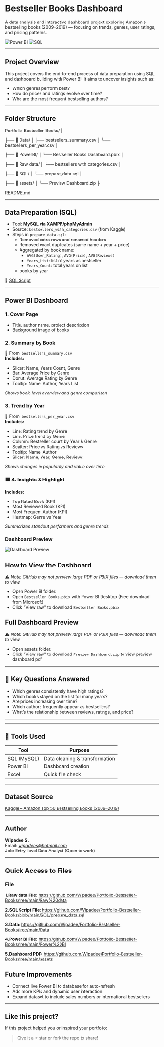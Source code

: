 # Bestseller Books Dashboard

A data analysis and interactive dashboard project exploring Amazon's bestselling books (2009–2019) — focusing on trends, genres, user ratings, and pricing patterns.

![Power BI](https://img.shields.io/badge/Tool-Power%20BI-yellow?logo=powerbi)
![SQL](https://img.shields.io/badge/Tool-SQL-blue?logo=mysql)

---

## Project Overview

This project covers the end-to-end process of data preparation using SQL and dashboard building with Power BI. It aims to uncover insights such as:

- Which genres perform best?
- How do prices and ratings evolve over time?
- Who are the most frequent bestselling authors?

---

## Folder Structure
Portfolio-Bestseller-Books/
│

├── 📂 Data/
│ ├── bestsellers_summary.csv
│ └── bestsellers_per_year.csv
│

├── 📂 PowerBI/
│ └── Bestseller Books Dashboard.pbix
│

├── 📂 Raw data/
│ └── bestsellers with categories.csv
│

├── 📂 SQL/
│ └── prepare_data.sql
│

├── 📂 assets/
│ └── Preview Dashboard.zip
├

README.md


---

## Data Preparation (SQL)

- Tool: **MySQL via XAMPP/phpMyAdmin**
- Source: `bestsellers_with_categories.csv` (from Kaggle)
- Steps in `prepare_data.sql`:
  - Removed extra rows and renamed headers
  - Removed exact duplicates (same name + year + price)
  - Aggregated by book name:
    - `AVG(User_Rating)`, `AVG(Price)`, `AVG(Reviews)`
    - `Years_List`: list of years as bestseller
    - `Years_Count`: total years on list
  - books by year

🔗 [SQL Script](./SQL/prepare_data.sql)

---

## Power BI Dashboard

### 1. Cover Page
- Title, author name, project description
- Background image of books

### 2. Summary by Book
📄 From: `bestsellers_summary.csv`  
**Includes:**
- Slicer: Name, Years Count, Genre
- Bar: Average Price by Genre
- Donut: Average Rating by Genre
- Tooltip: Name, Author, Years List

*Shows book-level overview and genre comparison*

### 3. Trend by Year
📄 From: `bestsellers_per_year.csv`  
**Includes:**
- Line: Rating trend by Genre
- Line: Price trend by Genre
- Column: Bestseller count by Year & Genre
- Scatter: Price vs Rating vs Reviews
- Tooltip: Name, Author
- Slicer: Name, Year, Genre, Reviews

*Shows changes in popularity and value over time*

### 🟥 4. Insights & Highlight
**Includes:**
- Top Rated Book (KPI)
- Most Reviewed Book (KPI)
- Most Frequent Author (KPI)
- Heatmap: Genre vs Year

*Summarizes standout performers and genre trends*
### Dashboard Preview

![Dashboard Preview](./PowerBI/dashboard_preview.png)

## How to View the Dashboard
⚠️ *Note: GitHub may not preview large PDF or PBIX files — download them to view.*

- Open Power BI folder.
- Open `Bestseller Books.pbix` with Power BI Desktop (Free download from Microsoft)
- Click "View raw" to download `Bestseller Books.pbix`

## Full Dashboard Preview 
⚠️ *Note: GitHub may not preview large PDF or PBIX files — download them to view.*

- Open assets folder.
- Click "View raw" to download `Preview Dashboard.zip` to view preview dashboard pdf


---

## 🔑 Key Questions Answered

- Which genres consistently have high ratings?
- Which books stayed on the list for many years?
- Are prices increasing over time?
- Which authors frequently appear as bestsellers?
- What’s the relationship between reviews, ratings, and price?

---


---

## 🧰 Tools Used

| Tool         | Purpose                        |
|--------------|--------------------------------|
| SQL (MySQL)  | Data cleaning & transformation |
| Power BI     | Dashboard creation             |
| Excel        | Quick file check               |

---

## Dataset Source

[Kaggle – Amazon Top 50 Bestselling Books (2009–2019)](https://www.kaggle.com/datasets/sootersaalu/amazon-top-50-bestselling-books-2009-2019)

---

## Author

**Wipadee S.**  
Email: *wipadees@hotmail.com*  
Job: Entry-level Data Analyst (Open to work)

---

## Quick Access to Files

### File 
**1.Raw data File**: https://github.com/Wipadee/Portfolio-Bestseller-Books/tree/main/Raw%20data

**2.SQL Script File**: https://github.com/Wipadee/Portfolio-Bestseller-Books/blob/main/SQL/prepare_data.sql 

**3.Data:** https://github.com/Wipadee/Portfolio-Bestseller-Books/tree/main/Data

**4.Power BI File:** https://github.com/Wipadee/Portfolio-Bestseller-Books/tree/main/Power%20BI

**5.Dashboard PDF:** https://github.com/Wipadee/Portfolio-Bestseller-Books/tree/main/assets


## Future Improvements

- Connect live Power BI to database for auto-refresh
- Add more KPIs and dynamic user interaction
- Expand dataset to include sales numbers or international bestsellers

---

## Like this project?

If this project helped you or inspired your portfolio:
> Give it a ⭐ star or fork the repo to share!

